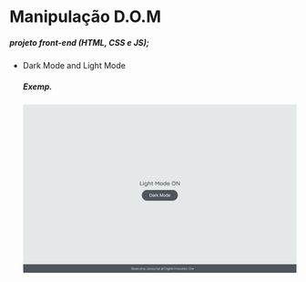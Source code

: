 # Manipulação D.O.M

##### projeto front-end (HTML, CSS e JS);

- Dark Mode and Light Mode

  ##### Exemp.

  ![dark-mode-exercicio](dark-mode-exercicio.gif)​
